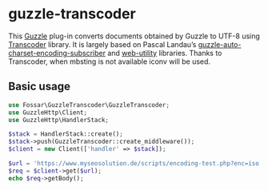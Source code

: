 # guzzle-transcoder

This [Guzzle] plug-in converts documents obtained by Guzzle to UTF-8 using [Transcoder] library. It is largely based on Pascal Landau’s [guzzle-auto-charset-encoding-subscriber] and [web-utility] libraries. Thanks to Transcoder, when mbsting is not available iconv will be used.

## Basic usage

```php
use Fossar\GuzzleTranscoder\GuzzleTranscoder;
use GuzzleHttp\Client;
use GuzzleHttp\HandlerStack;

$stack = HandlerStack::create();
$stack->push(GuzzleTranscoder::create_middleware());
$client = new Client(['handler' => $stack]);

$url = 'https://www.myseosolution.de/scripts/encoding-test.php?enc=iso'; // request website with iso-8859-1 encoding
$req = $client->get($url);
echo $req->getBody();
```

[Guzzle]: https://github.com/guzzle/guzzle
[Transcoder]: https://github.com/ddeboer/transcoder
[guzzle-auto-charset-encoding-subscriber]: https://github.com/paslandau/guzzle-auto-charset-encoding-subscriber
[web-utility]: https://github.com/paslandau/web-utility
